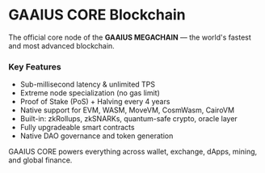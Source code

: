 # GAAIUS CORE Blockchain

The official core node of the **GAAIUS MEGACHAIN** — the world's fastest and most advanced blockchain.

### Key Features

- Sub-millisecond latency & unlimited TPS
- Extreme node specialization (no gas limit)
- Proof of Stake (PoS) + Halving every 4 years
- Native support for EVM, WASM, MoveVM, CosmWasm, CairoVM
- Built-in: zkRollups, zkSNARKs, quantum-safe crypto, oracle layer
- Fully upgradeable smart contracts
- Native DAO governance and token generation

GAAIUS CORE powers everything across wallet, exchange, dApps, mining, and global finance.
